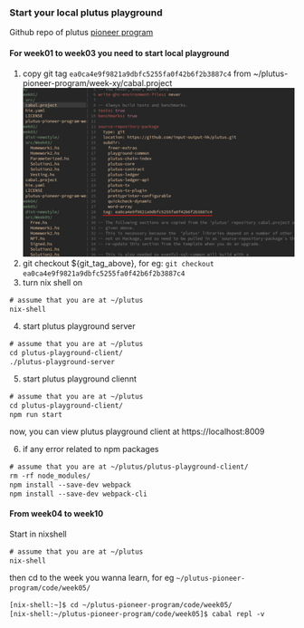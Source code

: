 ### Start your local plutus playground
Github repo of plutus [pioneer program](https://github.com/input-output-hk/plutus-pioneer-program)

#### For week01 to week03 you need to start local playground

1. copy git tag `ea0ca4e9f9821a9dbfc5255fa0f42b6f2b3887c4` from ~/plutus-pioneer-program/week-xy/cabal.project
![](./diagrams/plutus-pioneer-program-git-tag.png)
2. git checkout ${git_tag_above}, for eg:
`git checkout ea0ca4e9f9821a9dbfc5255fa0f42b6f2b3887c4`
3. turn nix shell on
```
# assume that you are at ~/plutus
nix-shell
```
4. start plutus playground server
```
# assume that you are at ~/plutus
cd plutus-playground-client/
./plutus-playground-server
```
5. start plutus playground cliennt
```
# assume that you are at ~/plutus
cd plutus-playground-client/
npm run start
```
now, you can view plutus playground client at https://localhost:8009

6. if any error related to npm packages
```
# assume that you are at ~/plutus/plutus-playground-client/
rm -rf node_modules/
npm install --save-dev webpack
npm install --save-dev webpack-cli
```

#### From  week04 to week10
Start in nixshell
```
# assume that you are at ~/plutus
nix-shell
```
then cd to the week you wanna learn, for eg `~/plutus-pioneer-program/code/week05/`

```
[nix-shell:~]$ cd ~/plutus-pioneer-program/code/week05/
[nix-shell:~/plutus-pioneer-program/code/week05]$ cabal repl -v

```
